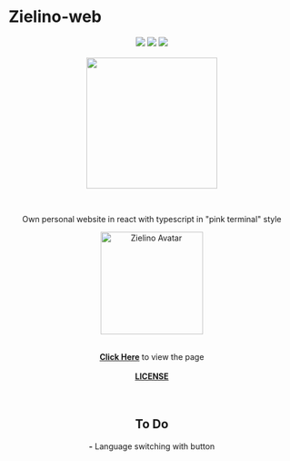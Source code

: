 # Zielino-web

<p align="center">
  <img src="https://img.shields.io/github/stars/Zielin0/zielino-web?style=for-the-badge">
  <img src="https://img.shields.io/github/forks/Zielin0/zielino-web?style=for-the-badge">
  <img src="https://img.shields.io/github/license/Zielin0/zielino-web?style=for-the-badge">
  <br />
  <br />
  <a href="https://discord.gg/ckYHKMy">
    <img src="https://discord.com/api/guilds/694865553835163648/embed.png?style=banner2" width="230">
  </a>
</p>

<br />

<p align="center">Own personal website in react with typescript in "pink terminal" style</p>

<p align="center">
  <a href="https://Zielin0.ct8.pl/" target="_blank"><img src="https://Zielin0.ct8.pl/favicon.ico" width="180" alt="Zielino Avatar"></img></a>
</p>

<br />

<div align="center">
  <a href="https://Zielin0.ct8.pl/"><strong>Click Here</strong></a> to view the page
</div>

<br />

<div align="center">
  <a href="https://github.com/Zielin0/zielino-web/blob/main/LICENSE"><strong>LICENSE</strong></a>
</div>

<br />
<br />

<div align="center">
<h2><strong>To Do</strong></h2>
<strong>-</strong> Language switching with button
</div>
